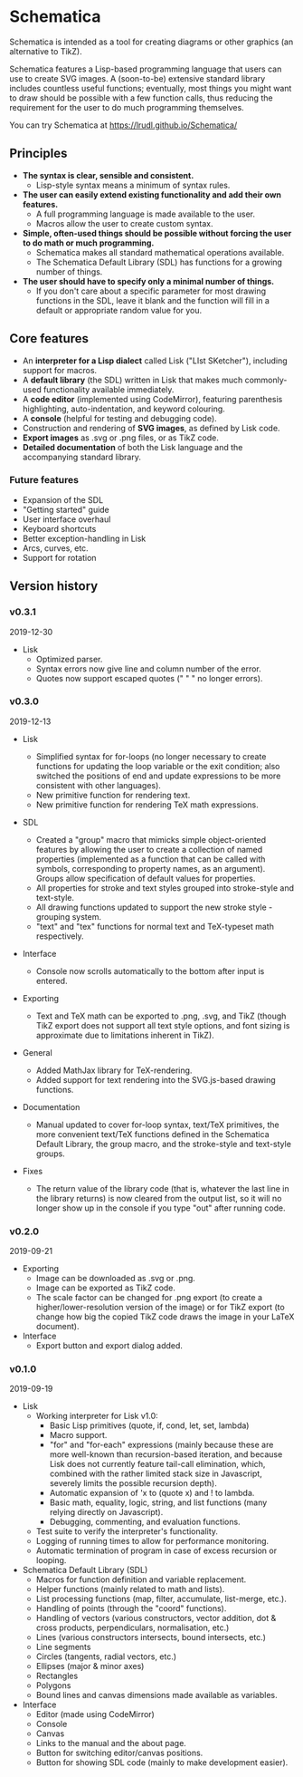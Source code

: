 # Schematica
Schematica is intended as a tool for creating diagrams or other graphics (an alternative to TikZ).

Schematica features a Lisp-based programming language that users can use to create SVG images. A (soon-to-be) extensive standard library includes countless useful functions; eventually, most things you might want to draw should be possible with a few function calls, thus reducing the requirement for the user to do much programming themselves.

You can try Schematica at https://lrudl.github.io/Schematica/

## Principles
- **The syntax is clear, sensible and consistent.**
  - Lisp-style syntax means a minimum of syntax rules.
- **The user can easily extend existing functionality and add their own features.**
  - A full programming language is made available to the user.
  - Macros allow the user to create custom syntax.
- **Simple, often-used things should be possible without forcing the user to do math or much programming.**
  - Schematica makes all standard mathematical operations available.
  - The Schematica Default Library (SDL) has functions for a growing number of things.
- **The user should have to specify only a minimal number of things.**
  - If you don't care about a specific parameter for most drawing functions in the SDL, leave it blank and the function will fill in a default or appropriate random value for you.

## Core features
- An **interpreter for a Lisp dialect** called Lisk ("LIst SKetcher"), including support for macros.
- A **default library** (the SDL) written in Lisk that makes much commonly-used functionality available immediately.
- A **code editor** (implemented using CodeMirror), featuring parenthesis highlighting, auto-indentation, and keyword colouring.
- A **console** (helpful for testing and debugging code).
- Construction and rendering of **SVG images**, as defined by Lisk code.
- **Export images** as .svg or .png files, or as TikZ code.
- **Detailed documentation** of both the Lisk language and the accompanying standard library.

### Future features
- Expansion of the SDL
- "Getting started" guide
- User interface overhaul
- Keyboard shortcuts
- Better exception-handling in Lisk
- Arcs, curves, etc.
- Support for rotation

## Version history

### v0.3.1
2019-12-30

- Lisk
  - Optimized parser.
  - Syntax errors now give line and column number of the error.
  - Quotes now support escaped quotes (" \" " no longer errors).

### v0.3.0

2019-12-13

- Lisk
  - Simplified syntax for for-loops (no longer necessary to create functions for updating the loop variable or the exit condition; also switched the positions of end and update expressions to be more consistent with other languages).
  - New primitive function for rendering text.
  - New primitive function for rendering TeX math expressions.
- SDL
  - Created a "group" macro that mimicks simple object-oriented features by allowing the user to create a collection of named properties (implemented as a function that can be called with symbols, corresponding to property names, as an argument). Groups allow specification of default values for properties.
  - All properties for stroke and text styles grouped into stroke-style and text-style.
  - All drawing functions updated to support the new stroke style -grouping system.
  - "text" and "tex" functions for normal text and TeX-typeset math respectively.
- Interface
  - Console now scrolls automatically to the bottom after input is entered.
- Exporting
  - Text and TeX math can be exported to .png, .svg, and TikZ (though TikZ export does not support all text style options, and font sizing is approximate due to limitations inherent in TikZ).
- General
  - Added MathJax library for TeX-rendering.
  - Added support for text rendering into the SVG.js-based drawing functions.
- Documentation
  - Manual updated to cover for-loop syntax, text/TeX primitives, the more convenient text/TeX functions defined in the Schematica Default Library, the group macro, and the stroke-style and text-style groups.

- Fixes
  - The return value of the library code (that is, whatever the last line in the library returns) is now cleared from the output list, so it will no longer show up in the console if you type "out" after running code.

### v0.2.0

2019-09-21

- Exporting
  - Image can be downloaded as .svg or .png.
  - Image can be exported as TikZ code.
  - The scale factor can be changed for .png export (to create a higher/lower-resolution version of the image) or for TikZ export (to change how big the copied TikZ code draws the image in your LaTeX document).
- Interface
  - Export button and export dialog added.

### v0.1.0

2019-09-19

- Lisk
  - Working interpreter for Lisk v1.0:
    - Basic Lisp primitives (quote, if, cond, let, set, lambda)
    - Macro support.
    - "for" and "for-each" expressions (mainly because these are more well-known than recursion-based iteration, and because Lisk does not currently feature tail-call elimination, which, combined with the rather limited stack size in Javascript, severely limits the possible recursion depth).
    - Automatic expansion of 'x to (quote x) and ! to lambda.
    - Basic math, equality, logic, string, and list functions (many relying directly on Javascript).
    - Debugging, commenting, and evaluation functions.
  - Test suite to verify the interpreter's functionality.
  - Logging of running times to allow for performance monitoring.
  - Automatic termination of program in case of excess recursion or looping.
- Schematica Default Library (SDL)
  - Macros for function definition and variable replacement.
  - Helper functions (mainly related to math and lists).
  - List processing functions (map, filter, accumulate, list-merge, etc.).
  - Handling of points (through the "coord" functions).
  - Handling of vectors (various constructors, vector addition, dot & cross products, perpendiculars, normalisation, etc.)
  - Lines (various constructors intersects, bound intersects, etc.)
  - Line segments
  - Circles (tangents, radial vectors, etc.)
  - Ellipses (major & minor axes)
  - Rectangles
  - Polygons
  - Bound lines and canvas dimensions made available as variables.
- Interface
  - Editor (made using CodeMirror)
  - Console
  - Canvas
  - Links to the manual and the about page.
  - Button for switching editor/canvas positions.
  - Button for showing SDL code (mainly to make development easier).
